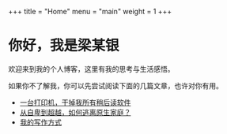 +++
title = "Home"
menu = "main"
weight = 1
+++

# 你好，我是梁某银

欢迎来到我的个人博客，这里有我的思考与生活感悟。

如果你不了解我，你可以先尝试阅读下面的几篇文章，也许对你有用。

- [一台打印机，干掉我所有稍后读软件](/250608-printer-read-later/)
- [从自卑到超越，如何逃离原生家庭？](/240128-family/)
- [我的写作方式](/240326-write/)
